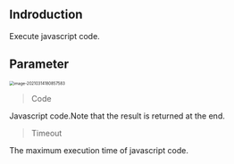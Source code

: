 ## Indroduction
Execute javascript code.

## Parameter

<img src="https://public-pic-1251784084.cos.ap-guangzhou.myqcloud.com/image-20210314180857583.png" alt="image-20210314180857583" style="zoom:50%;" />

> Code

Javascript code.Note that the result is returned at the end.

> Timeout

The maximum execution time of javascript code.





